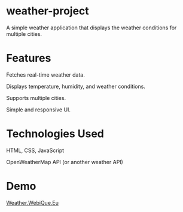 # weather-project
A simple weather application that displays the weather conditions for multiple cities.
# Features
Fetches real-time weather data.

Displays temperature, humidity, and weather conditions.

Supports multiple cities.

Simple and responsive UI.

# Technologies Used
HTML, CSS, JavaScript

OpenWeatherMap API (or another weather API)
# Demo 
[Weather.WebiQue.Eu](https://weather.webique.eu/)
